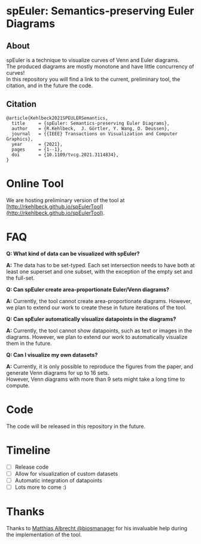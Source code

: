 # spEuler: Semantics-preserving Euler Diagrams

## About

spEuler is a technique to visualize curves of Venn and Euler diagrams.  
The produced diagrams are mostly monotone and have little concurrency of curves!  
In this repository you will find a link to the current, preliminary tool, the citation, and in the future the code.  

## Citation


    @article{Kehlbeck2021SPEULERSemantics,
      title     = {spEuler: Semantics-preserving Euler Diagrams},
      author    = {R.Kehlbeck,  J. Görtler, Y. Wang, O. Deussen},
      journal   = {{IEEE} Transactions on Visualization and Computer Graphics}, 
      year      = {2021},
      pages     = {1--1},
      doi       = {10.1109/tvcg.2021.3114834}, 
    } 

# Online Tool

We are hosting preliminary version of the tool at [http://rkehlbeck.github.io/spEulerTool](http://rkehlbeck.github.io/spEulerTool).  


# FAQ

**Q: What kind of data can be visualized with spEuler?**

**A:** The data has to be set-typed. Each set intersection needs to have both at least one superset and one subset, with the exception of the empty set and the full-set.

**Q: Can spEuler create area-proportionate Euler/Venn diagrams?**

**A:** Currently, the tool cannot create area-proportionate diagrams.  However, we plan to extend our work to create these in future iterations of the tool.

**Q: Can spEuler automatically visualize datapoints in the diagrams?**

**A:** Currently, the tool cannot show datapoints, such as text or images in the diagrams.  However, we plan to extend our work to automatically visualize them in the future.

**Q: Can I visualize my own datasets?**

**A:** Currently, it is only possible to reproduce the figures from the paper, and generate Venn diagrams for up to 16 sets.   
However, Venn diagrams with more than 9 sets might take a long time to compute.

# Code

The code will be released in this repository in the future.

# Timeline 

- [ ] Release code
- [ ] Allow for visualization of custom datasets
- [ ] Automatic integration of datapoints
- [ ] Lots more to come :)

# Thanks
Thanks to [Matthias Albrecht @biosmanager](https://github.com/biosmanager) for his invaluable help during the implementation of the tool.